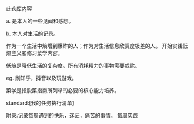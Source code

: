此仓库内容

a. 是本人的一些见闻和感想。

b. 本人对生活的记录。

作为一个生活中熵增到爆炸的人；作为对生活信息欣赏度极差的人。
开始实践低熵主义和修习菜学内容。

低熵是降低生活的复杂度。所有消耗精力的事物需要戒除。

eg. 刷知乎，抖音以及玩游戏。

菜学是指脱菜指南所列举的必要的核心能力培养。

  standard:[我的任务执行清单】

附录:记录每周遇到的快乐，迷茫，痛苦的事情。
[每周实践](https://github.com/Subentropist/experience/tree/main/%E7%BB%83%E4%B9%A0)
